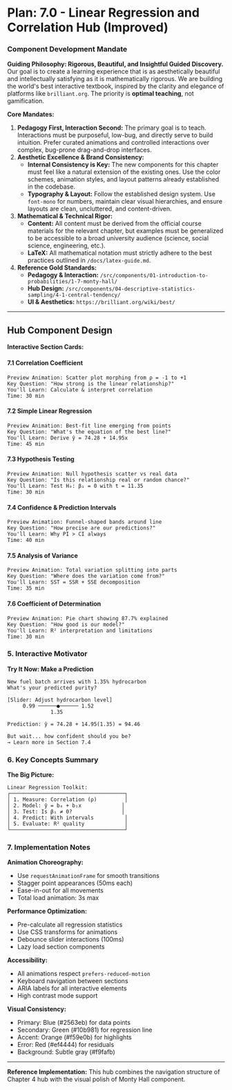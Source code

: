 # Plan: 7.0 - Linear Regression and Correlation Hub (Improved)

### **Component Development Mandate**

**Guiding Philosophy: Rigorous, Beautiful, and Insightful Guided Discovery.**
Our goal is to create a learning experience that is as aesthetically beautiful and intellectually satisfying as it is mathematically rigorous. We are building the world's best interactive textbook, inspired by the clarity and elegance of platforms like `brilliant.org`. The priority is **optimal teaching**, not gamification.

**Core Mandates:**
1.  **Pedagogy First, Interaction Second:** The primary goal is to teach. Interactions must be purposeful, low-bug, and directly serve to build intuition. Prefer curated animations and controlled interactions over complex, bug-prone drag-and-drop interfaces.
2.  **Aesthetic Excellence & Brand Consistency:**
    *   **Internal Consistency is Key:** The new components for this chapter must feel like a natural extension of the existing ones. Use the color schemes, animation styles, and layout patterns already established in the codebase.
    *   **Typography & Layout:** Follow the established design system. Use `font-mono` for numbers, maintain clear visual hierarchies, and ensure layouts are clean, uncluttered, and content-driven.
3.  **Mathematical & Technical Rigor:**
    *   **Content:** All content must be derived from the official course materials for the relevant chapter, but examples must be generalized to be accessible to a broad university audience (science, social science, engineering, etc.).
    *   **LaTeX:** All mathematical notation must strictly adhere to the best practices outlined in `/docs/latex-guide.md`.
4.  **Reference Gold Standards:**
    *   **Pedagogy & Interaction:** `/src/components/01-introduction-to-probabilities/1-7-monty-hall/`
    *   **Hub Design:** `/src/components/04-descriptive-statistics-sampling/4-1-central-tendency/`
    *   **UI & Aesthetics:** `https://brilliant.org/wiki/best/`

---

## Hub Component Design


**Interactive Section Cards:**

#### 7.1 Correlation Coefficient
```
Preview Animation: Scatter plot morphing from ρ = -1 to +1
Key Question: "How strong is the linear relationship?"
You'll Learn: Calculate & interpret correlation
Time: 30 min
```

#### 7.2 Simple Linear Regression  
```
Preview Animation: Best-fit line emerging from points
Key Question: "What's the equation of the best line?"
You'll Learn: Derive ŷ = 74.28 + 14.95x
Time: 45 min
```

#### 7.3 Hypothesis Testing
```
Preview Animation: Null hypothesis scatter vs real data
Key Question: "Is this relationship real or random chance?"
You'll Learn: Test H₀: β₁ = 0 with t = 11.35
Time: 30 min
```

#### 7.4 Confidence & Prediction Intervals
```
Preview Animation: Funnel-shaped bands around line
Key Question: "How precise are our predictions?"
You'll Learn: Why PI > CI always
Time: 40 min
```

#### 7.5 Analysis of Variance
```
Preview Animation: Total variation splitting into parts
Key Question: "Where does the variation come from?"
You'll Learn: SST = SSR + SSE decomposition
Time: 35 min
```

#### 7.6 Coefficient of Determination
```
Preview Animation: Pie chart showing 87.7% explained
Key Question: "How good is our model?"
You'll Learn: R² interpretation and limitations
Time: 30 min
```

### 5. Interactive Motivator

**Try It Now: Make a Prediction**
```
New fuel batch arrives with 1.35% hydrocarbon
What's your predicted purity?

[Slider: Adjust hydrocarbon level]
     0.99 ──────●────── 1.52
              1.35

Prediction: ŷ = 74.28 + 14.95(1.35) = 94.46

But wait... how confident should you be?
→ Learn more in Section 7.4
```

### 6. Key Concepts Summary

**The Big Picture:**
```
Linear Regression Toolkit:
┌─────────────────────────────────────┐
│ 1. Measure: Correlation (ρ)         │
│ 2. Model: ŷ = b₀ + b₁x             │
│ 3. Test: Is β₁ ≠ 0?                │
│ 4. Predict: With intervals          │
│ 5. Evaluate: R² quality             │
└─────────────────────────────────────┘
```

### 7. Implementation Notes

**Animation Choreography:**
- Use `requestAnimationFrame` for smooth transitions
- Stagger point appearances (50ms each)
- Ease-in-out for all movements
- Total load animation: 3s max

**Performance Optimization:**
- Pre-calculate all regression statistics
- Use CSS transforms for animations
- Debounce slider interactions (100ms)
- Lazy load section components

**Accessibility:**
- All animations respect `prefers-reduced-motion`
- Keyboard navigation between sections
- ARIA labels for all interactive elements
- High contrast mode support

**Visual Consistency:**
- Primary: Blue (#2563eb) for data points
- Secondary: Green (#10b981) for regression line
- Accent: Orange (#f59e0b) for highlights
- Error: Red (#ef4444) for residuals
- Background: Subtle gray (#f9fafb)

---

**Reference Implementation:** This hub combines the navigation structure of Chapter 4 hub with the visual polish of Monty Hall component.